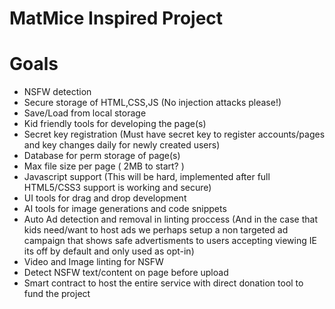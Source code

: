 # MatMice Inspired Project

# Goals
- NSFW detection
- Secure storage of HTML,CSS,JS (No injection attacks please!)
- Save/Load from local storage
- Kid friendly tools for developing the page(s)
- Secret key registration (Must have secret key to register accounts/pages and key changes daily for newly created users)
- Database for perm storage of page(s)
- Max file size per page ( 2MB to start? )
- Javascript support (This will be hard, implemented after full HTML5/CSS3 support is working and secure)
- UI tools for drag and drop development
- AI tools for image generations and code snippets
- Auto Ad detection and removal in linting proccess (And in the case that kids need/want to host ads we perhaps setup a non targeted ad campaign that shows safe advertisments to users accepting viewing IE its off by default and only used as opt-in)
- Video and Image linting for NSFW
- Detect NSFW text/content on page before upload
- Smart contract to host the entire service with direct donation tool to fund the project
